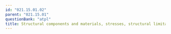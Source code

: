 ```yaml
---
id: "021.15.01.02"
parent: "021.15.01"
questionBank: "atpl"
title: Structural components and materials, stresses, structural limitations
---
```

